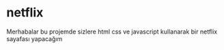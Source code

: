 # netflix
Merhabalar bu projemde sizlere html css ve javascript kullanarak bir netflix sayafası yapacağım
